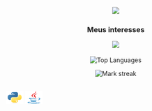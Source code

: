 
<p align="center">
   <img src="https://readme-typing-svg.demolab.com?font=Doto&color=%038C3E&size=35&center=true&vCenter=true&width=450&duration=1500&pause=1000&lines=Allan+Victor;Python Developer" width="auto" height="35"/>
</p>

<h3 align="center">Meus interesses</h3>
<p align="center">
   <img src="https://readme-typing-svg.demolab.com?font=Doto&color=%038C3E&size=35&center=true&vCenter=true&width=450&duration=1500&pause=1000&lines=Análise+de+Dados;Automação;Flask" width="auto" height="35"/>
</p>
<p align="center">
  <img align="center" src="https://github-readme-stats.vercel.app/api/top-langs?username=Nall99&hide_border=true&no-bg=true&no-frame=true&layout=compact&theme=transparent&langs_count=10" alt="Top Languages"/>
</p>
<p align="center">
  <img alt="Mark streak" src="https://github-readme-streak-stats.herokuapp.com/?user=Nall99&hide_border=true&theme=transparent" /> 
</p>
<div style="display: inline_block"><br>
  <img align="center" alt="Linne-Python" height="30" width="40" src="https://raw.githubusercontent.com/devicons/devicon/master/icons/python/python-original.svg">
  <img align="center" alt="Linne-Java" height="30" width="40" src="https://github.com/devicons/devicon/blob/master/icons/java/java-original.svg">
</div>
